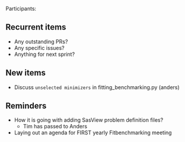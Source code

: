 Participants:

Recurrent items
----------------
* Any outstanding PRs?
* Any specific issues?
* Anything for next sprint?

New items
---------

* Discuss `unselected minimizers` in fitting_benchmarking.py (anders)

Reminders
---------
* How it is going with adding SasView problem definition files?
  - Tim has passed to Anders
* Laying out an agenda for FIRST yearly Fitbenchmarking meeting
